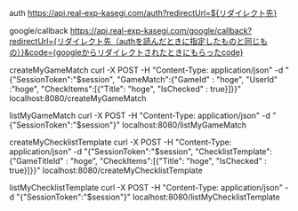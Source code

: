 auth
https://api.real-exp-kasegi.com/auth?redirectUrl=${リダイレクト先}

google/callback
https://api.real-exp-kasegi.com/google/callback?redirectUrl={リダイレクト先（authを読んだときに指定したものと同じもの）}&code={googleからリダイレクトされたときにもらったcode}


createMyGameMatch
curl  -X POST -H "Content-Type: application/json" -d "{\"SessionToken\":\"$session\", \"GameMatch\":{\"GameId\" : \"hoge\", \"UserId\" :\"hoge\", \"CheckItems\":[{\"Title\":
 \"hoge\", \"IsChecked\" : true}]}}" localhost:8080/createMyGameMatch

 listMyGameMatch
 curl  -X POST -H "Content-Type: application/json" -d "{\"SessionToken\":\"$session\"}" localhost:8080/listMyGameMatch

createMyChecklistTemplate
curl  -X POST -H "Content-Type: application/json" -d "{\"SessionToken\":\"$session\", \"ChecklistTemplate\":{\"GameTitleId\" : \"hoge\", \"CheckItems\":[{\"Title\":
 \"hoge\", \"IsChecked\" : true}]}}" localhost:8080/createMyChecklistTemplate
 
listMyChecklistTemplate
curl  -X POST -H "Content-Type: application/json" -d "{\"SessionToken\":\"$session\"}" localhost:8080/listMyChecklistTemplate